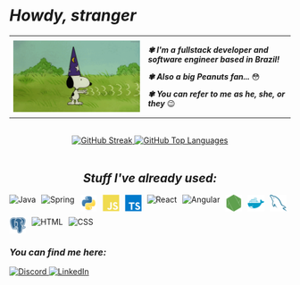 <div>
    <h1><strong><em>Howdy, stranger</em></strong></h1>
    <table align="center">
   <tr>
      <td>
         <img align="center" src=/assets/MagicSnoopy.gif/>
      </td>
      <td>
         <p><strong><em>✾ I'm a fullstack developer and software engineer based in Brazil!</em></strong></p>
         <p><strong><em>✾ Also a big Peanuts fan...</em></strong> 😳</em></strong></p>
         <p><strong><em>✾ You can refer to me as he, she, or they </em></strong>😉</p>
      </td>
   </tr>
</table>
</div>
<br>
<div align="center">
    <a href="https://git.io/streak-stats">
         <img src="http://github-readme-streak-stats.herokuapp.com?user=beazinat&theme=aura&border_radius=45&card_height=180&ring=DA1E73E6" alt="GitHub Streak"/>
         <img height="180em" src="https://github-readme-stats.vercel.app/api/top-langs/?username=beazinat&theme=omni&show_icons=true&hide_border=false&layout=compact&border_radius=45&title_color=A277FF&text_color=5CF1C0&bg_color=15141B" alt="GitHub Top Languages"/>
    </a>
</div>
<br>
<h2 align="center"><strong><em>Stuff I've already used:</em></strong></h2>
<div style="display: flex; flex-wrap: wrap; gap: 10px;">
    <img align="center" alt="Java" height="30" src="https://cdn.jsdelivr.net/gh/devicons/devicon@latest/icons/java/java-original.svg">
    <img align="center" alt="Spring" height="30" src="https://cdn.jsdelivr.net/gh/devicons/devicon@latest/icons/spring/spring-original.svg">
    <img align="center" alt="Python" height="30" src="https://raw.githubusercontent.com/devicons/devicon/master/icons/python/python-original.svg">
    <img align="center" alt="JavaScript" height="30" src="https://raw.githubusercontent.com/devicons/devicon/master/icons/javascript/javascript-plain.svg">
    <img align="center" alt="TypeScript" height="30" src="https://raw.githubusercontent.com/devicons/devicon/master/icons/typescript/typescript-plain.svg">
    <img align="center" alt="React" height="30" src="https://cdn.jsdelivr.net/gh/devicons/devicon@latest/icons/react/react-original.svg">
    <img align="center" alt="Angular" height="30" src="https://cdn.jsdelivr.net/gh/devicons/devicon@latest/icons/angular/angular-original.svg">
    <img align="center" alt="Nodejs" height="30" src="https://raw.githubusercontent.com/devicons/devicon/master/icons/nodejs/nodejs-plain.svg">
    <img align="center" alt="Docker" height="30" src="https://raw.githubusercontent.com/devicons/devicon/master/icons/docker/docker-plain.svg">
    <img align="center" alt="MySQL" height="30" src="https://raw.githubusercontent.com/devicons/devicon/master/icons/mysql/mysql-original.svg">
    <img align="center" alt="PostgreSQL" height="30" src="https://raw.githubusercontent.com/devicons/devicon/master/icons/postgresql/postgresql-plain.svg">
    <img align="center" alt="HTML" height="30" src="https://cdn.jsdelivr.net/gh/devicons/devicon@latest/icons/html5/html5-original.svg">
    <img align="center" alt="CSS" height="30" src="https://cdn.jsdelivr.net/gh/devicons/devicon@latest/icons/css3/css3-original.svg">
</div>
<h3><strong><em>You can find me here:</em></strong></h3>
<div>
    <a href="https://discord.gg/beazinat" target="_blank">
        <img src="https://img.shields.io/badge/Discord-7289DA?style=for-the-badge&logo=discord&logoColor=white" alt="Discord">
    </a>
    <a href="https://www.linkedin.com/in/beazinat" target="_blank">
        <img src="https://img.shields.io/badge/-LinkedIn-%230077B5?style=for-the-badge&logo=linkedin&logoColor=white" alt="LinkedIn">
    </a>
</div>
